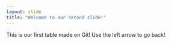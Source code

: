 ```yaml
---
layout: slide
title: "Welcome to our second slide!"
---
```

This is our first table made on Git!
Use the left arrow to go back!
